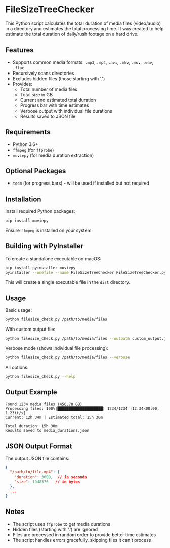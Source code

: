 # FileSizeTreeChecker

This Python script calculates the total duration of media files (video/audio) in a directory and estimates the total processing time. It was created to help estimate the total duration of daily/rush footage on a hard drive.

## Features

- Supports common media formats: `.mp3`, `.mp4`, `.avi`, `.mkv`, `.mov`, `.wav`, `.flac`
- Recursively scans directories
- Excludes hidden files (those starting with '.')
- Provides:
  - Total number of media files
  - Total size in GB
  - Current and estimated total duration
  - Progress bar with time estimates
  - Verbose output with individual file durations
  - Results saved to JSON file

## Requirements

- Python 3.6+
- `ffmpeg` (for `ffprobe`)
- `moviepy` (for media duration extraction)

## Optional Packages

- `tqdm` (for progress bars) - will be used if installed but not required

## Installation

Install required Python packages:
```bash
pip install moviepy
```

Ensure `ffmpeg` is installed on your system.

## Building with PyInstaller

To create a standalone executable on macOS:

```bash
pip install pyinstaller moviepy
pyinstaller --onefile --name FileSizeTreeChecker FileSizeTreeChecker.py --argv-emulation --optimize 2 --target-architecture x86_64 --clean --console --hidden-import=imageio_ffmpeg
```

This will create a single executable file in the `dist` directory.

## Usage

Basic usage:
```bash
python filesize_check.py /path/to/media/files
```

With custom output file:
```bash
python filesize_check.py /path/to/media/files --outpath custom_output.json
```

Verbose mode (shows individual file processing):
```bash
python filesize_check.py /path/to/media/files --verbose
```

All options:
```bash
python filesize_check.py --help
```

## Output Example

```
Found 1234 media files (456.78 GB)
Processing files: 100%|████████████████████| 1234/1234 [12:34<00:00,  1.23it/s]
Current: 12h 34m | Estimated total: 15h 30m

Total duration: 15h 30m
Results saved to media_durations.json
```

## JSON Output Format

The output JSON file contains:
```json
{
  "/path/to/file.mp4": {
    "duration": 3600,  // in seconds
    "size": 1048576   // in bytes
  },
  ...
}
```

## Notes

- The script uses `ffprobe` to get media durations
- Hidden files (starting with '.') are ignored
- Files are processed in random order to provide better time estimates
- The script handles errors gracefully, skipping files it can't process
